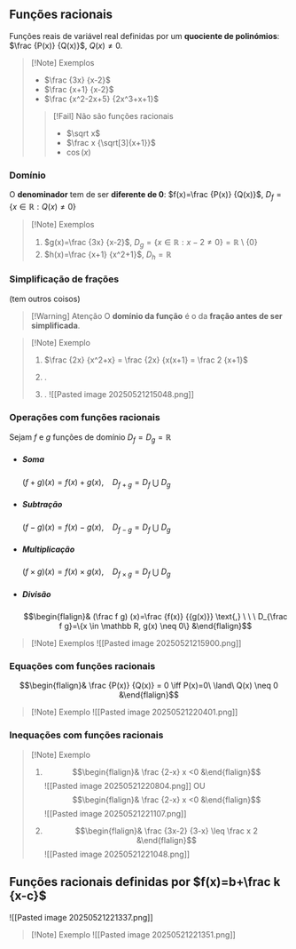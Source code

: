 ## Funções racionais
Funções reais de variável real definidas por um **quociente de polinómios**: $\frac {P(x)} {Q(x)}$, $Q(x)\neq0$.
>[!Note] Exemplos
>- $\frac {3x} {x-2}$
>- $\frac {x+1} {x-2}$
>- $\frac {x^2-2x+5} {2x^3+x+1}$
>>[!Fail] Não são funções racionais
>>- $\sqrt x$
>>- $\frac x {\sqrt[3]{x+1}}$
>>- $\cos(x)$

### Domínio
O **denominador** tem de ser **diferente de 0**:
$f(x)=\frac {P(x)} {Q(x)}$, $D_f=\{x \in \mathbb R: Q(x)\neq 0\}$

> [!Note] Exemplos
>1. $g(x)=\frac {3x} {x-2}$, $D_g=\{x\in \mathbb R: x-2\neq 0\}=\mathbb R$ \ $\{0\}$
>2. $h(x)=\frac {x+1} {x^2+1}$, $D_h=\mathbb R$

### Simplificação de frações
(tem outros coisos)
>[!Warning] Atenção
>O **domínio da função** é o da **fração antes de ser simplificada**.

>[!Note] Exemplo
>1. $\frac {2x} {x^2+x} = \frac {2x} {x(x+1} = \frac 2 {x+1}$
>   
>2. .
>3. .
>   ![[Pasted image 20250521215048.png]]

### Operações com funções racionais
Sejam $f$ e $g$ funções de domínio $D_f=D_g=\mathbb R$

- ##### Soma
	$(f+g) (x)=f(x)+g(x)$,    $\ \ \ D_{f+g}=D_f\ \bigcup\ D_g$
- ##### Subtração
	$(f-g)(x)=f(x)-g(x)$,   $\ \ \ D_{f-g}=D_f\ \bigcup\ D_g$
- ##### Multiplicação
	$(f \times g) (x)= f(x) \times g(x)$,   $\ \ \ D_{f \times g}=D_f\ \bigcup\ D_g$
- ##### Divisão
	$$\begin{flalign}& (\frac f g) (x)=\frac {f(x)} {{g(x)}} \text{,} \ \ \ D_{\frac f g}=\{x \in \mathbb R, g(x) \neq 0\} &\end{flalign}$$

>[!Note] Exemplos
>![[Pasted image 20250521215900.png]]

### Equações com funções racionais
$$\begin{flalign}& \frac {P(x)} {Q(x)} = 0 \iff P(x)=0\ \land\ Q(x) \neq 0 &\end{flalign}$$

>[!Note] Exemplo
>![[Pasted image 20250521220401.png]]


### Inequações com funções racionais

>[!Note] Exemplo
>1. $$\begin{flalign}& \frac {2-x} x <0 &\end{flalign}$$
>![[Pasted image 20250521220804.png]]
>OU
>$$\begin{flalign}& \frac {2-x} x <0 &\end{flalign}$$
>![[Pasted image 20250521221107.png]]
>
>2. $$\begin{flalign}& \frac {3x-2} {3-x} \leq \frac x 2 &\end{flalign}$$
>   ![[Pasted image 20250521221048.png]]

## Funções racionais definidas por $f(x)=b+\frac k {x-c}$
![[Pasted image 20250521221337.png]]
>[!Note] Exemplo
>![[Pasted image 20250521221351.png]]

